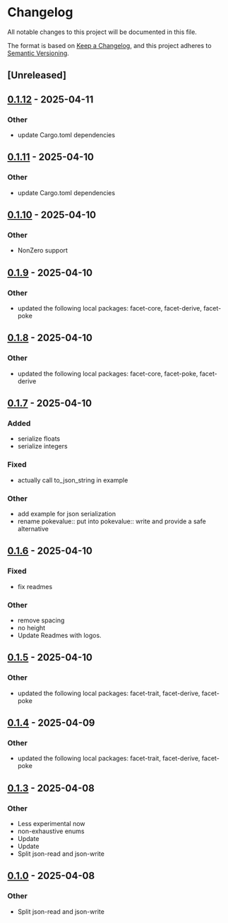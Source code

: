 # Changelog

All notable changes to this project will be documented in this file.

The format is based on [Keep a Changelog](https://keepachangelog.com/en/1.0.0/),
and this project adheres to [Semantic Versioning](https://semver.org/spec/v2.0.0.html).

## [Unreleased]

## [0.1.12](https://github.com/facet-rs/facet/compare/facet-json-write-v0.1.11...facet-json-write-v0.1.12) - 2025-04-11

### Other

- update Cargo.toml dependencies

## [0.1.11](https://github.com/facet-rs/facet/compare/facet-json-write-v0.1.10...facet-json-write-v0.1.11) - 2025-04-10

### Other

- update Cargo.toml dependencies

## [0.1.10](https://github.com/facet-rs/facet/compare/facet-json-write-v0.1.9...facet-json-write-v0.1.10) - 2025-04-10

### Other

- NonZero support

## [0.1.9](https://github.com/facet-rs/facet/compare/facet-json-write-v0.1.8...facet-json-write-v0.1.9) - 2025-04-10

### Other

- updated the following local packages: facet-core, facet-derive, facet-poke

## [0.1.8](https://github.com/facet-rs/facet/compare/facet-json-write-v0.1.7...facet-json-write-v0.1.8) - 2025-04-10

### Other

- updated the following local packages: facet-core, facet-poke, facet-derive

## [0.1.7](https://github.com/facet-rs/facet/compare/facet-json-write-v0.1.6...facet-json-write-v0.1.7) - 2025-04-10

### Added

- serialize floats
- serialize integers

### Fixed

- actually call to_json_string in example

### Other

- add example for json serialization
- rename pokevalue:: put into pokevalue:: write and provide a safe alternative

## [0.1.6](https://github.com/facet-rs/facet/compare/facet-json-write-v0.1.5...facet-json-write-v0.1.6) - 2025-04-10

### Fixed

- fix readmes

### Other

- remove spacing
- no height
- Update Readmes with logos.

## [0.1.5](https://github.com/facet-rs/facet/compare/facet-json-write-v0.1.4...facet-json-write-v0.1.5) - 2025-04-10

### Other

- updated the following local packages: facet-trait, facet-derive, facet-poke

## [0.1.4](https://github.com/facet-rs/facet/compare/facet-json-write-v0.1.3...facet-json-write-v0.1.4) - 2025-04-09

### Other

- updated the following local packages: facet-trait, facet-derive, facet-poke

## [0.1.3](https://github.com/facet-rs/facet/releases/tag/facet-json-write-v0.1.3) - 2025-04-08

### Other

- Less experimental now
- non-exhaustive enums
- Update
- Update
- Split json-read and json-write

## [0.1.0](https://github.com/facet-rs/facet/releases/tag/facet-json-write-v0.1.0) - 2025-04-08

### Other

- Split json-read and json-write

